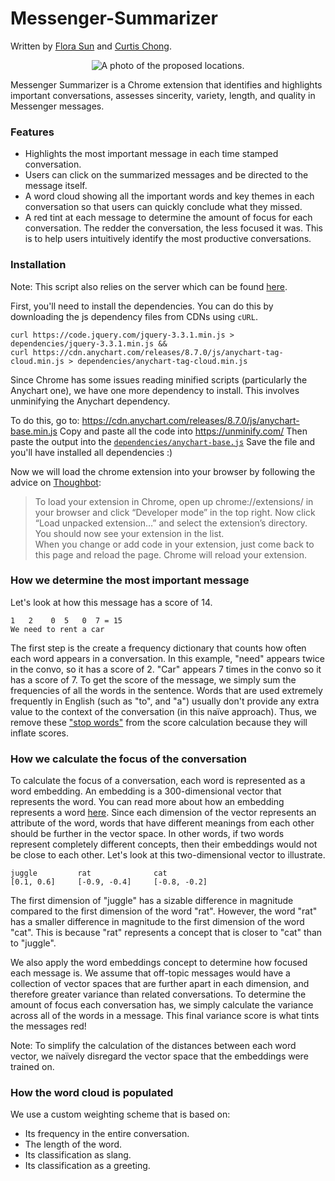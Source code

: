 # Messenger-Summarizer
Written by [Flora Sun](https://github.com/florasun01) and [Curtis Chong](https://github.com/curtischong).

<p align="center">
  <img src="http://chongcurtis.com/file_hosting/messenger_summarizer.png" alt="A photo of the proposed locations."/>
</p>

Messenger Summarizer is a Chrome extension that identifies and highlights important conversations, assesses sincerity, variety, length, and quality in Messenger messages.


### Features
 - Highlights the most important message in each time stamped conversation.
 - Users can click on the summarized messages and be directed to the message itself.
 - A word cloud showing all the important words and key themes in each conversation so that users can quickly conclude what they missed.
 - A red tint at each message to determine the amount of focus for each conversation. The redder the conversation, the less focused it was. This is to help users intuitively identify the most productive conversations.


### Installation

Note: This script also relies on the server which can be found [here](https://github.com/curtischong/Messenger-Summarizer-Server).

First, you'll need to install the dependencies. You can do this by downloading the js dependency files from CDNs using `cURL`.
```
curl https://code.jquery.com/jquery-3.3.1.min.js > dependencies/jquery-3.3.1.min.js &&
curl https://cdn.anychart.com/releases/8.7.0/js/anychart-tag-cloud.min.js > dependencies/anychart-tag-cloud.min.js
```

Since Chrome has some issues reading minified scripts (particularly the Anychart one), we have one more dependency to install. This involves unminifying the Anychart dependency.

To do this, go to:
https://cdn.anychart.com/releases/8.7.0/js/anychart-base.min.js
Copy and paste all the code into https://unminify.com/
Then paste the output into the [`dependencies/anychart-base.js`](dependencies/anychart-base.js)
Save the file and you'll have installed all dependencies :)

Now we will load the chrome extension into your browser by following the advice on [Thoughbot](https://thoughtbot.com/blog/how-to-make-a-chrome-extension#load-your-extension-into-chrome):

> To load your extension in Chrome, open up chrome://extensions/ in your browser and click “Developer mode” in the top right. Now click “Load unpacked extension…” and select the extension’s directory. You should now see your extension in the list. <br>
> When you change or add code in your extension, just come back to this page and reload the page. Chrome will reload your extension.


### How we determine the most important message
Let's look at how this message has a score of 14.
```
1   2    0  5   0  7 = 15
We need to rent a car
```

The first step is the create a frequency dictionary that counts how often each word appears in a conversation. In this example, "need" appears twice in the convo, so it has a score of 2. "Car" appears 7 times in the convo so it has a score of 7. To get the score of the message, we simply sum the frequencies of all the words in the sentence. Words that are used extremely frequently in English (such as "to", and "a") usually don't provide any extra value to the context of the conversation (in this naïve approach). Thus, we remove these ["stop words"](https://en.wikipedia.org/wiki/Stop_words) from the score calculation because they will inflate scores.

### How we calculate the focus of the conversation
To calculate the focus of a conversation, each word is represented as a word embedding. An embedding is a 300-dimensional vector that represents the word. You can read more about how an embedding represents a word [here](https://towardsdatascience.com/introduction-to-word-embedding-and-word2vec-652d0c2060fa). Since each dimension of the vector represents an attribute of the word, words that have different meanings from each other should be further in the vector space. In other words, if two words represent completely different concepts, then their embeddings would not be close to each other. Let's look at this two-dimensional vector to illustrate.
```
juggle         rat              cat
[0.1, 0.6]     [-0.9, -0.4]     [-0.8, -0.2]
```

The first dimension of "juggle" has a sizable difference in magnitude compared to the first dimension of the word "rat". However, the word "rat" has a smaller difference in magnitude to the first dimension of the word "cat". This is because "rat" represents a concept that is closer to "cat" than to "juggle".

We also apply the word embeddings concept to determine how focused each message is. We assume that off-topic messages would have a collection of vector spaces that are further apart in each dimension, and therefore greater variance than related conversations. To determine the amount of focus each conversation has, we simply calculate the variance across all of the words in a message. This final variance score is what tints the messages red!

Note: To simplify the calculation of the distances between each word vector, we naïvely disregard the vector space that the embeddings were trained on.

### How the word cloud is populated
We use a custom weighting scheme that is based on:
- Its frequency in the entire conversation.
- The length of the word.
- Its classification as slang.
- Its classification as a greeting.
